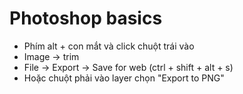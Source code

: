 # Photoshop basics

- Phím alt + con mắt và click chuột trái vào
- Image -> trim
- File -> Export -> Save for web (ctrl + shift + alt + s)
- Hoặc chuột phải vào layer chọn "Export to PNG"
